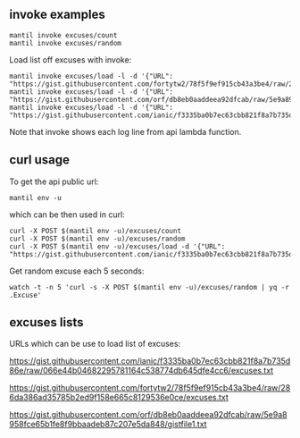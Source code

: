 ## invoke examples


``` shell
mantil invoke excuses/count
mantil invoke excuses/random
```

Load list off excuses with invoke:
``` shell
mantil invoke excuses/load -l -d '{"URL": "https://gist.githubusercontent.com/fortytw2/78f5f9ef915cb43a3be4/raw/286da386ad35785b2ed9f158e665c8129536e0ce/excuses.txt"}'
mantil invoke excuses/load -l -d '{"URL": "https://gist.githubusercontent.com/orf/db8eb0aaddeea92dfcab/raw/5e9a8958fce65b1fe8f9bbaadeb87c207e5da848/gistfile1.txt"}'
mantil invoke excuses/load -l -d '{"URL": "https://gist.githubusercontent.com/ianic/f3335ba0b7ec63cbb821f8a7b735d86e/raw/066e44b04682295781164c538774db645dfe4cc6/excuses.txt"}'
```
Note that invoke shows each log line from api lambda function.

## curl usage 

To get the api public url:

``` shell
mantil env -u
```
which can be then used in curl:

``` shell
curl -X POST $(mantil env -u)/excuses/count
curl -X POST $(mantil env -u)/excuses/random
curl -X POST $(mantil env -u)/excuses/load -d '{"URL": "https://gist.githubusercontent.com/ianic/f3335ba0b7ec63cbb821f8a7b735d86e/raw/066e44b04682295781164c538774db645dfe4cc6/excuses.txt"}'
```

Get random excuse each 5 seconds:
``` shell
watch -t -n 5 'curl -s -X POST $(mantil env -u)/excuses/random | yq -r .Excuse'
```


## excuses lists

URLs which can be use to load list of excuses:

https://gist.githubusercontent.com/ianic/f3335ba0b7ec63cbb821f8a7b735d86e/raw/066e44b04682295781164c538774db645dfe4cc6/excuses.txt

https://gist.githubusercontent.com/fortytw2/78f5f9ef915cb43a3be4/raw/286da386ad35785b2ed9f158e665c8129536e0ce/excuses.txt

https://gist.githubusercontent.com/orf/db8eb0aaddeea92dfcab/raw/5e9a8958fce65b1fe8f9bbaadeb87c207e5da848/gistfile1.txt

